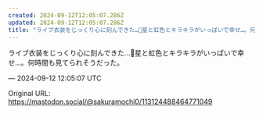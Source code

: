 ```yaml
---
created: 2024-09-12T12:05:07.286Z
updated: 2024-09-12T12:05:07.286Z
title: "ライブ衣装をじっくり心に刻んできた…🌟星と虹色とキラキラがいっぱいで幸せ…。何時間も見てられそうだった。[...]"
---
```


<p>ライブ衣装をじっくり心に刻んできた…🌟星と虹色とキラキラがいっぱいで幸せ…。何時間も見てられそうだった。</p>

&mdash; 2024-09-12 12:05:07 UTC

Original URL: https://mastodon.social/@sakuramochi0/113124488464771049
